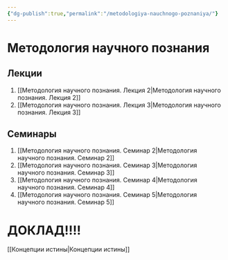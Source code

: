 ```yaml
---
{"dg-publish":true,"permalink":"/metodologiya-nauchnogo-poznaniya/"}
---
```


# Методология научного познания

## Лекции

1. [[Методология научного познания. Лекция 2\|Методология научного познания. Лекция 2]]
2. [[Методология научного познания. Лекция 3\|Методология научного познания. Лекция 3]]

## Семинары

1. [[Методология научного познания. Семинар 2\|Методология научного познания. Семинар 2]]
2. [[Методология научного познания. Семинар 3\|Методология научного познания. Семинар 3]]
3. [[Методология научного познания. Семинар 4\|Методология научного познания. Семинар 4]]
4. [[Методология научного познания. Семинар 5\|Методология научного познания. Семинар 5]]

# ДОКЛАД!!!!
[[Концепции истины\|Концепции истины]]